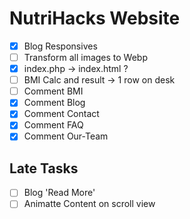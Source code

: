 # NutriHacks Website

- [x] Blog Responsives
- [ ] Transform all images to Webp
- [x] index.php -> index.html ?
- [ ] BMI Calc and result -> 1 row on desk
- [ ] Comment BMI
- [x] Comment Blog
- [x] Comment Contact
- [x] Comment FAQ
- [x] Comment Our-Team
 
## Late Tasks

- [ ] Blog 'Read More'
- [ ] Animatte Content on scroll view
